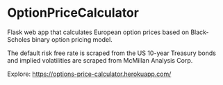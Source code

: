 # OptionPriceCalculator

Flask web app that calculates European option prices based on Black-Scholes binary option pricing model. 

The default risk free rate is scraped from the US 10-year Treasury bonds and implied volatilities are scraped from McMillan Analysis Corp. 

Explore: https://options-price-calculator.herokuapp.com/
